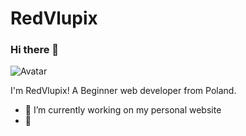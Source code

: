 # RedVlupix

### Hi there 👋

![Avatar](https://avatars.githubusercontent.com/u/92546335?v=4)

I'm RedVlupix! 
A Beginner web developer from Poland.

- 🔭 I’m currently working on my personal website
- 🦊

